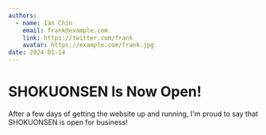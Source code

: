 ```yaml
---
authors:
  - name: Ian Chin
    email: frank@example.com
    link: https://twitter.com/frank
    avatar: https://example.com/frank.jpg
date: 2024-01-14
---
```


# SHOKUONSEN Is Now Open!

After a few days of getting the website up and running, I'm proud to say that SHOKUONSEN is open for business!